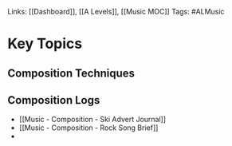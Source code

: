 Links: [[Dashboard]], [[A Levels]], [[Music MOC]] 
Tags: #ALMusic 
# Key Topics
## Composition Techniques
## Composition Logs
- [[Music - Composition - Ski Advert Journal]]
- [[Music - Composition - Rock Song Brief]]
- 